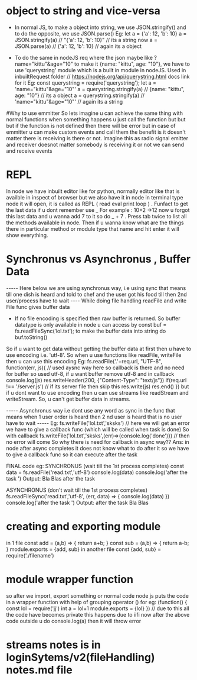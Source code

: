# object to string and vice-versa
- In normal JS, to make a object into string, we use JSON.stringify() and to do the opposite, we use JSON.parse()
Eg:
let a = {'a': 12, 'b': 10}
a = JSON.stringify(a) // "{'a': 12, 'b': 10}"
// its a string now
a = JSON.parse(a) // {'a': 12, 'b': 10}
// again its a object

- To do the same in nodeJS req where the json maybe like ?name="kittu"&age="10" to make it {name: "kittu", age: "10"}, we have to use 'querystring' module which is a built in module in nodeJS. Used in inbuiltRequest folder
// https://nodejs.org/api/querystring.html docs link for it
Eg:
const querystring = require('querystring');
let a = 'name="kittu"&age="10"'
a = querystring.stringify(a) // {name: "kittu", age: "10"}
// its a object
a = querystring.stringify(a) // 'name="kittu"&age="10"'
// again its a string


#Why to use emmitter
So lets imagine u can achieve the same thing with normal functions when something happens u just call the function but but but if the function is not defined then there will be error but in case of emmitter u can make custom events and call them the benefit is it doesn't matter there is receiving is there or not. Imagine this as radio signal emitter and receiver doesnot matter somebody is receiving it or not we can send and receive events

# REPL
In node we have inbuilt editor like for python, normally editor like that is availble in inspect of browser but we also have it in node in terminal type node it will open, 
	it is called as REPL ( read eval print loop ) . Funfact to get the last data if u dont remember use _ For example : 10+2 ->12 now u forgot this last data and u wanna add 7 to it so do _ + 7 . Press tab twice to list all the methods available in node. Then if u wanna know what are the things there in particular method or module type that name and hit enter it will show everything.

# Synchronus vs Asynchronus , Buffer Data
----- Here below we are using synchronus way, i.e using sync that means till one dish is heard and told to chef and the user got his food till then 2nd user/process have to wait ----
While doing file handling readFile and write File func gives buffer data
* If no file encoding is specified then raw buffer is returned.
So buffer datatype is only available in node u can access by const buf = fs.readFileSync(‘lol.txt’); to make the buffer data into string do buf.toString()

So if u want to get data without getting the buffer data at first then u have to use encoding i.e. 'utf-8'. So when u use functions like readFile, writeFile then u can use this encoding Eg:
fs.readFile('.'+req.url, "UTF-8", function(err, js){ // used aysnc way here so callback is there and no need for buffer so used utf-8, if u want buffer remove utf-8 and in callback console.log(js)
            res.writeHeader(200, {"Content-Type": "text/js"})
            if(req.url !== '/server.js') // if its server file then skip this
                res.write(js)
            res.end()
        })
but if u dont want to use encoding then u can use streams like readStream and writeStream. So, u can't get buffer data in streams.

----- Asynchronus way i.e dont use any word as sync in the func that means when 1 user order is heard then 2 nd user is heard that is no user have to wait -----
Eg: fs.writeFile('lol.txt','sksks') // here we will get an error we have to give a callback func (which will be called when task is done)
So with callback fs.writeFile('lol.txt','sksks',(err)=>{console.log('done')}) // then no error will come
So why there is need for callback in async way??
Ans: in node after async completes it does not know what to do after it so we have to give a callback func so it can execute after the task

FINAL code eg: SYNCHRONUS (wait till the 1st process completes)
const data = fs.readFile('read.txt','utf-8')
console.log(data) 
console.log('after the task ')
Output:
Bla Blas
after the task

ASYNCHRONUS (don't wait till the 1st process completes)
fs.readFileSync('read.txt','utf-8', (err, data) => {
	console.log(data)
})
console.log('after the task ')
Output:
after the task
Bla Blas

# creating and exporting module
in 1 file
const add = (a,b) => {
	return a+b;
}
const sub = (a,b) => {
	return a-b;
}
module.exports = {add, sub}
in another file
const {add, sub} = require('./filename')

# module wrapper function
so after we import, export something or normal code node js puts the code in a wrapper function with help of grouping operator () for eg:
(function() {
	const lol = require('jj')
	int a = lol+1
	module.exports = {lol}
})
// due to this all the code have becomes private this happens due to iifi
now after the above code outside u do console.log(a) then it will throw error

# streams notes is in loginSytems/v2(fileHandling) notes.md file
